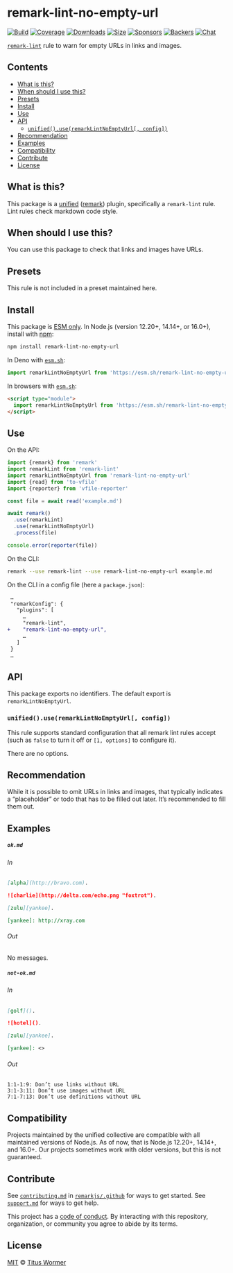 <!--This file is generated-->

# remark-lint-no-empty-url

[![Build][build-badge]][build]
[![Coverage][coverage-badge]][coverage]
[![Downloads][downloads-badge]][downloads]
[![Size][size-badge]][size]
[![Sponsors][sponsors-badge]][collective]
[![Backers][backers-badge]][collective]
[![Chat][chat-badge]][chat]

[`remark-lint`][mono] rule to warn for empty URLs in links and images.

## Contents

* [What is this?](#what-is-this)
* [When should I use this?](#when-should-i-use-this)
* [Presets](#presets)
* [Install](#install)
* [Use](#use)
* [API](#api)
  * [`unified().use(remarkLintNoEmptyUrl[, config])`](#unifieduseremarklintnoemptyurl-config)
* [Recommendation](#recommendation)
* [Examples](#examples)
* [Compatibility](#compatibility)
* [Contribute](#contribute)
* [License](#license)

## What is this?

This package is a [unified][] ([remark][]) plugin, specifically a `remark-lint`
rule.
Lint rules check markdown code style.

## When should I use this?

You can use this package to check that links and images have URLs.

## Presets

This rule is not included in a preset maintained here.

## Install

This package is [ESM only][esm].
In Node.js (version 12.20+, 14.14+, or 16.0+), install with [npm][]:

```sh
npm install remark-lint-no-empty-url
```

In Deno with [`esm.sh`][esmsh]:

```js
import remarkLintNoEmptyUrl from 'https://esm.sh/remark-lint-no-empty-url@3'
```

In browsers with [`esm.sh`][esmsh]:

```html
<script type="module">
  import remarkLintNoEmptyUrl from 'https://esm.sh/remark-lint-no-empty-url@3?bundle'
</script>
```

## Use

On the API:

```js
import {remark} from 'remark'
import remarkLint from 'remark-lint'
import remarkLintNoEmptyUrl from 'remark-lint-no-empty-url'
import {read} from 'to-vfile'
import {reporter} from 'vfile-reporter'

const file = await read('example.md')

await remark()
  .use(remarkLint)
  .use(remarkLintNoEmptyUrl)
  .process(file)

console.error(reporter(file))
```

On the CLI:

```sh
remark --use remark-lint --use remark-lint-no-empty-url example.md
```

On the CLI in a config file (here a `package.json`):

```diff
 …
 "remarkConfig": {
   "plugins": [
     …
     "remark-lint",
+    "remark-lint-no-empty-url",
     …
   ]
 }
 …
```

## API

This package exports no identifiers.
The default export is `remarkLintNoEmptyUrl`.

### `unified().use(remarkLintNoEmptyUrl[, config])`

This rule supports standard configuration that all remark lint rules accept
(such as `false` to turn it off or `[1, options]` to configure it).

There are no options.

## Recommendation

While it is possible to omit URLs in links and images, that typically
indicates a “placeholder” or todo that has to be filled out later.
It’s recommended to fill them out.

## Examples

##### `ok.md`

###### In

```markdown
[alpha](http://bravo.com).

![charlie](http://delta.com/echo.png "foxtrot").

[zulu][yankee].

[yankee]: http://xray.com
```

###### Out

No messages.

##### `not-ok.md`

###### In

```markdown
[golf]().

![hotel]().

[zulu][yankee].

[yankee]: <>
```

###### Out

```text
1:1-1:9: Don’t use links without URL
3:1-3:11: Don’t use images without URL
7:1-7:13: Don’t use definitions without URL
```

## Compatibility

Projects maintained by the unified collective are compatible with all maintained
versions of Node.js.
As of now, that is Node.js 12.20+, 14.14+, and 16.0+.
Our projects sometimes work with older versions, but this is not guaranteed.

## Contribute

See [`contributing.md`][contributing] in [`remarkjs/.github`][health] for ways
to get started.
See [`support.md`][support] for ways to get help.

This project has a [code of conduct][coc].
By interacting with this repository, organization, or community you agree to
abide by its terms.

## License

[MIT][license] © [Titus Wormer][author]

[build-badge]: https://github.com/remarkjs/remark-lint/workflows/main/badge.svg

[build]: https://github.com/remarkjs/remark-lint/actions

[coverage-badge]: https://img.shields.io/codecov/c/github/remarkjs/remark-lint.svg

[coverage]: https://codecov.io/github/remarkjs/remark-lint

[downloads-badge]: https://img.shields.io/npm/dm/remark-lint-no-empty-url.svg

[downloads]: https://www.npmjs.com/package/remark-lint-no-empty-url

[size-badge]: https://img.shields.io/bundlephobia/minzip/remark-lint-no-empty-url.svg

[size]: https://bundlephobia.com/result?p=remark-lint-no-empty-url

[sponsors-badge]: https://opencollective.com/unified/sponsors/badge.svg

[backers-badge]: https://opencollective.com/unified/backers/badge.svg

[collective]: https://opencollective.com/unified

[chat-badge]: https://img.shields.io/badge/chat-discussions-success.svg

[chat]: https://github.com/remarkjs/remark/discussions

[unified]: https://github.com/unifiedjs/unified

[remark]: https://github.com/remarkjs/remark

[mono]: https://github.com/remarkjs/remark-lint

[esm]: https://gist.github.com/sindresorhus/a39789f98801d908bbc7ff3ecc99d99c

[esmsh]: https://esm.sh

[npm]: https://docs.npmjs.com/cli/install

[health]: https://github.com/remarkjs/.github

[contributing]: https://github.com/remarkjs/.github/blob/main/contributing.md

[support]: https://github.com/remarkjs/.github/blob/main/support.md

[coc]: https://github.com/remarkjs/.github/blob/main/code-of-conduct.md

[license]: https://github.com/remarkjs/remark-lint/blob/main/license

[author]: https://wooorm.com
